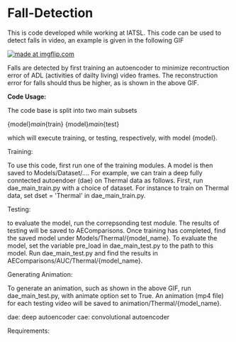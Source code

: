 # Fall-Detection

This is code developed while working at IATSL. This code can be used to detect falls in video, an example is given in the following GIF

<a href="https://imgflip.com/gif/29382v"><img src="https://i.imgflip.com/29382v.gif" title="made at imgflip.com"/></a>

Falls are detected by first training an autoencoder to minimize recontruction error of ADL (activities of dailty living) video frames. The reconstruction error for falls should thus be higher, as is shown in the above GIF.


**Code Usage:**

The code base is split into two main subsets

{model}_main_{train}
{model}_main_{test}

which will execute training, or testing, respectively, with model {model}. 

Training:

To use this code, first run one of the training modules. A model is then saved to Models/Dataset/....
For example, we can train a deep fully conntected autoendoer (dae) on Thermal data as follows. First, run dae_main_train.py with a choice of dataset. For instance to train on Thermal data, set dset = 'Thermal' in dae_main_train.py.

Testing:

to evaluate the model, run the correpsonding test module. The results of testing will be saved to AEComparisons. Once training has completed, find the saved model under Models/Thermal/{model_name}. To evaluate the model, set the variable pre_load in dae_main_test.py to the path to this model. Run dae_main_test.py and find the results in AEComparisons/AUC/Thermal/{model_name}.

Generating Animation:

To generate an animation, such as shown in the above GIF, run dae_main_test.py, with animate option set to True. An animation (mp4 file) for each testing video will be saved to animation/Thermal/{model_name}.


dae: deep autoencoder
cae: convolutional autoencoder

Requirements:



